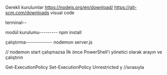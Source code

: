 Gerekli kurulumlar
https://nodejs.org/en/download/
https://git-scm.com/downloads
visual code

terminal--

modül kurulumu---------
npm install

çalıştırma-------------
nodemon server.js

// nodemon start çalışmazsa
İlk önce PowerShell'i yönetici olarak arayın ve çalıştırın

Get-ExecutionPolicy
Set-ExecutionPolicy Unrestricted
y
//sırasıyla
